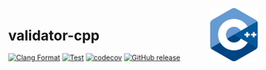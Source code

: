 <img align="right" width="96px" src="./assets/1200px_cpp_logo.svg.png">

# validator-cpp

[![Clang Format](https://github.com/Dup4/validator-cpp/workflows/Clang%20Format/badge.svg)](https://github.com/Dup4/snapshot-cpp/actions/workflows/clang_format.yml)
[![Test](https://github.com/Dup4/validator-cpp/workflows/Test/badge.svg)](https://github.com/Dup4/snapshot-cpp/actions/workflows/test.yml)
[![codecov](https://codecov.io/gh/Dup4/validator-cpp/branch/main/graph/badge.svg)](https://codecov.io/gh/Dup4/validator-cpp)
[![GitHub release](https://img.shields.io/github/release/Dup4/validator-cpp.svg)](https://GitHub.com/Dup4/validator-cpp/releases/)
